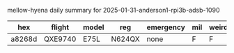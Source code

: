 mellow-hyena daily summary for 2025-01-31-anderson1-rpi3b-adsb-1090

|hex|flight|model|reg|emergency|mil|weirdo|
|--|--|--|--|--|--|--|
|a8268d|QXE9740|E75L|N624QX|none|F|F|
